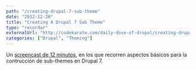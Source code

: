 ```yaml
---
path: "/creating-drupal-7-sub-theme"
date: "2012-12-26"
title: "Creating A Drupal 7 Sub Theme"
type: "recordar"
externalUrl: "http://codekarate.com/daily-dose-of-drupal/creating-drupal-7-sub-theme"
categories: ["Drupal", "Theming"]
---
```


Un [screencast de 12 minutos](http://codekarate.com/daily-dose-of-drupal/creating-drupal-7-sub-theme), en los que recorren aspectos básicos para la contrucción de sub-themes en Drupal 7.